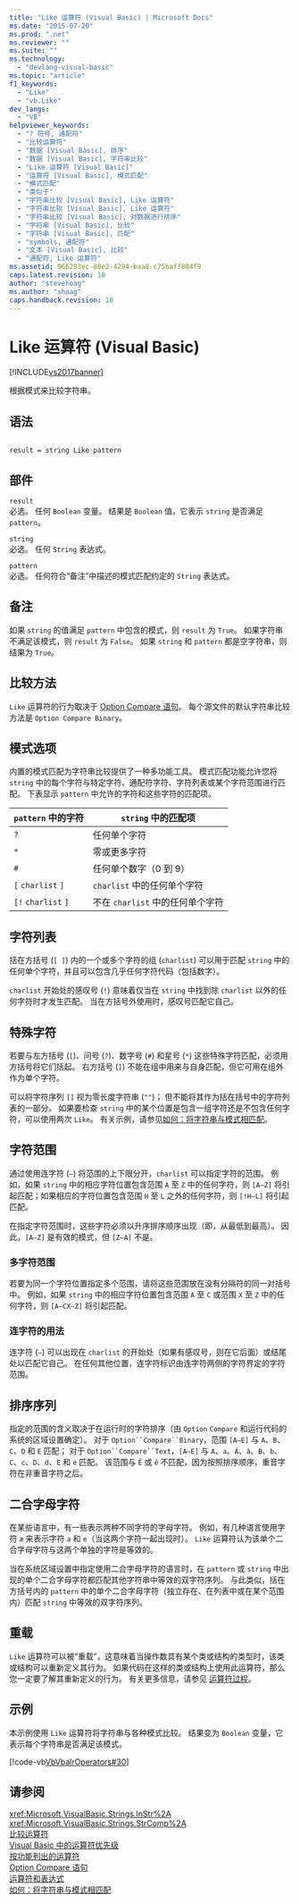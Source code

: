 ```yaml
---
title: "Like 运算符 (Visual Basic) | Microsoft Docs"
ms.date: "2015-07-20"
ms.prod: ".net"
ms.reviewer: ""
ms.suite: ""
ms.technology: 
  - "devlang-visual-basic"
ms.topic: "article"
f1_keywords: 
  - "Like"
  - "vb.Like"
dev_langs: 
  - "VB"
helpviewer_keywords: 
  - "? 符号, 通配符"
  - "比较运算符"
  - "数据 [Visual Basic], 排序"
  - "数据 [Visual Basic], 字符串比较"
  - "Like 运算符 [Visual Basic]"
  - "运算符 [Visual Basic], 模式匹配"
  - "模式匹配"
  - "类似于"
  - "字符串比较 [Visual Basic], Like 运算符"
  - "字符串比较 [Visual Basic], Like 运算符"
  - "字符串比较 [Visual Basic], 对数据进行排序"
  - "字符串 [Visual Basic], 比较"
  - "字符串 [Visual Basic], 匹配"
  - "symbols, 通配符"
  - "文本 [Visual Basic], 比较"
  - "通配符, Like 运算符"
ms.assetid: 966283ec-80e2-4294-baa8-c75baff804f9
caps.latest.revision: 18
author: "stevehoag"
ms.author: "shoag"
caps.handback.revision: 18
---
```

# Like 运算符 (Visual Basic)
[!INCLUDE[vs2017banner](../../../visual-basic/includes/vs2017banner.md)]

根据模式来比较字符串。  
  
## 语法  
  
```  
  
result = string Like pattern  
```  
  
## 部件  
 `result`  
 必选。  任何 `Boolean` 变量。  结果是 `Boolean` 值，它表示 `string` 是否满足 `pattern`。  
  
 `string`  
 必选。  任何 `String` 表达式。  
  
 `pattern`  
 必选。  任何符合“备注”中描述的模式匹配约定的 `String` 表达式。  
  
## 备注  
 如果 `string` 的值满足 `pattern` 中包含的模式，则 `result` 为 `True`。  如果字符串不满足该模式，则 `result` 为 `False`。  如果 `string` 和 `pattern` 都是空字符串，则结果为 `True`。  
  
## 比较方法  
 `Like` 运算符的行为取决于 [Option Compare 语句](../../../visual-basic/language-reference/statements/option-compare-statement.md)。  每个源文件的默认字符串比较方法是 `Option Compare Binary`。  
  
## 模式选项  
 内置的模式匹配为字符串比较提供了一种多功能工具。  模式匹配功能允许您将 `string` 中的每个字符与特定字符、通配符字符、字符列表或某个字符范围进行匹配。  下表显示 `pattern` 中允许的字符和这些字符的匹配项。  
  
|`pattern` 中的字符|`string` 中的匹配项|  
|--------------------|--------------------|  
|`?`|任何单个字符|  
|`*`|零或更多字符|  
|`#`|任何单个数字（0 到 9）|  
|`[` `charlist` `]`|`charlist` 中的任何单个字符|  
|`[!` `charlist` `]`|不在 `charlist` 中的任何单个字符|  
  
## 字符列表  
 括在方括号 \(`[ ]`\) 内的一个或多个字符的组 \(`charlist`\) 可以用于匹配 `string` 中的任何单个字符，并且可以包含几乎任何字符代码（包括数字）。  
  
 `charlist` 开始处的感叹号 \(`!`\) 意味着仅当在 `string` 中找到除 `charlist` 以外的任何字符时才发生匹配。  当在方括号外使用时，感叹号匹配它自己。  
  
## 特殊字符  
 若要与左方括号 \(`[`\)、问号 \(`?`\)、数字号 \(`#`\) 和星号 \(`*`\) 这些特殊字符匹配，必须用方括号将它们括起。  右方括号 \(`]`\) 不能在组中用来与自身匹配，但它可用在组外作为单个字符。  
  
 可以将字符序列 `[]` 视为零长度字符串 \(`""`\)；  但不能将其作为括在括号中的字符列表的一部分。  如果要检查 `string` 中的某个位置是包含一组字符还是不包含任何字符，可以使用两次 `Like`。  有关示例，请参见[如何：将字符串与模式相匹配](../../../visual-basic/programming-guide/language-features/operators-and-expressions/how-to-match-a-string-against-a-pattern.md)。  
  
## 字符范围  
 通过使用连字符 \(`–`\) 将范围的上下限分开，`charlist` 可以指定字符的范围。  例如，如果 `string` 中的相应字符位置包含范围 `A` 至 `Z` 中的任何字符，则 `[A–Z]` 将引起匹配；如果相应的字符位置包含范围 `H` 至 `L` 之外的任何字符，则 `[!H–L]` 将引起匹配。  
  
 在指定字符范围时，这些字符必须以升序排序顺序出现（即，从最低到最高）。  因此，`[A–Z]` 是有效的模式，但 `[Z–A]` 不是。  
  
### 多字符范围  
 若要为同一个字符位置指定多个范围，请将这些范围放在没有分隔符的同一对括号中。  例如，如果 `string` 中的相应字符位置包含范围 `A` 至 `C` 或范围 `X` 至 `Z` 中的任何字符，则 `[A–CX–Z]` 将引起匹配。  
  
### 连字符的用法  
 连字符 \(`–`\) 可以出现在 `charlist` 的开始处（如果有感叹号，则在它后面）或结尾处以匹配它自己。  在任何其他位置，连字符标识由连字符两侧的字符界定的字符范围。  
  
## 排序序列  
 指定的范围的含义取决于在运行时的字符排序（由 `Option` `Compare` 和运行代码的系统的区域设置确定）。  对于 `Option``Compare``Binary`，范围 `[A–E]` 与 `A`、`B`、`C`、`D` 和 `E` 匹配；  对于 `Option``Compare``Text`，`[A–E]` 与 `A`、`a`、`À`、`à`、`B`、`b`、`C`、`c`、`D`、`d`、`E` 和 `e` 匹配。  该范围与 `Ê` 或 `ê` 不匹配，因为按照排序顺序，重音字符在非重音字符之后。  
  
## 二合字母字符  
 在某些语言中，有一些表示两种不同字符的字母字符。  例如，有几种语言使用字符 `æ` 来表示字符 `a` 和 `e`（当这两个字符一起出现时）。  `Like` 运算符认为该单个二合字母字符与这两个单独的字符是等效的。  
  
 当在系统区域设置中指定使用二合字母字符的语言时，在 `pattern` 或 `string` 中出现的单个二合字母字符都匹配其他字符串中等效的双字符序列。  与此类似，括在方括号内的 `pattern` 中的单个二合字母字符（独立存在、在列表中或在某个范围内）匹配 `string` 中等效的双字符序列。  
  
## 重载  
 `Like` 运算符可以被“重载”，这意味着当操作数具有某个类或结构的类型时，该类或结构可以重新定义其行为。  如果代码在这样的类或结构上使用此运算符，那么您一定要了解其重新定义的行为。  有关更多信息，请参见 [运算符过程](../../../visual-basic/programming-guide/language-features/procedures/operator-procedures.md)。  
  
## 示例  
 本示例使用 `Like` 运算符将字符串与各种模式比较。  结果变为 `Boolean` 变量，它表示每个字符串是否满足该模式。  
  
 [!code-vb[VbVbalrOperators#30](../../../visual-basic/language-reference/operators/codesnippet/VisualBasic/like-operator_1.vb)]  
  
## 请参阅  
 <xref:Microsoft.VisualBasic.Strings.InStr%2A>   
 <xref:Microsoft.VisualBasic.Strings.StrComp%2A>   
 [比较运算符](../../../visual-basic/language-reference/operators/comparison-operators.md)   
 [Visual Basic 中的运算符优先级](../../../visual-basic/language-reference/operators/operator-precedence.md)   
 [按功能列出的运算符](../../../visual-basic/language-reference/operators/operators-listed-by-functionality.md)   
 [Option Compare 语句](../../../visual-basic/language-reference/statements/option-compare-statement.md)   
 [运算符和表达式](../../../visual-basic/programming-guide/language-features/operators-and-expressions/index.md)   
 [如何：将字符串与模式相匹配](../../../visual-basic/programming-guide/language-features/operators-and-expressions/how-to-match-a-string-against-a-pattern.md)